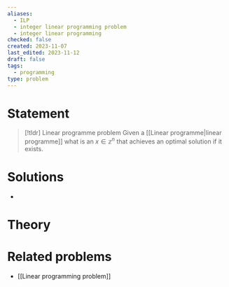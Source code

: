 ```yaml
---
aliases:
  - ILP
  - integer linear programming problem
  - integer linear programming
checked: false
created: 2023-11-07
last_edited: 2023-11-12
draft: false
tags:
  - programming
type: problem
---
```

# Statement

>[!tldr] Linear programme problem
>Given a [[Linear programme|linear programme]] what is an $x \in \mathbb{z}^n$ that achieves an optimal solution if it exists.

# Solutions

-

# Theory


# Related problems
- [[Linear programming problem]]
